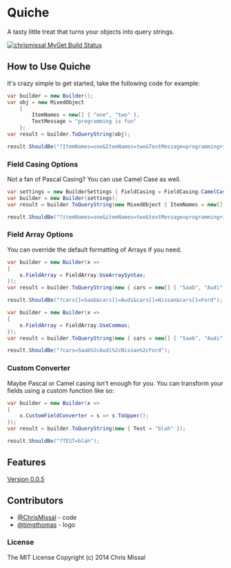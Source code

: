 # Quiche

A tasty little treat that turns your objects into query strings.

[![chrismissal MyGet Build Status](https://www.myget.org/BuildSource/Badge/chrismissal?identifier=347aee1d-fd73-451d-845b-b2c834150a82)](https://www.myget.org/)

## How to Use Quiche

It's crazy simple to get started, take the following code for example:

```csharp
var builder = new Builder();
var obj = new MixedObject
	{
		ItemNames = new[] { "one", "two" },
		TextMessage = "programming is fun"
	};
var result = builder.ToQueryString(obj);

result.ShouldBe("?ItemNames=one&ItemNames=two&TextMessage=programming+is+fun");
```

### Field Casing Options

Not a fan of Pascal Casing? You can use Camel Case as well.

```csharp
var settings = new BuilderSettings { FieldCasing = FieldCasing.CamelCase };
var builder = new Builder(settings);
var result = builder.ToQueryString(new MixedObject { ItemNames = new[] { "one", "two" }, TextMessage = "programming is fun" });

result.ShouldBe("?itemNames=one&itemNames=two&textMessage=programming+is+fun");
```

### Field Array Options

You can override the default formatting of Arrays if you need.

```csharp
var builder = new Builder(x =>
{
    x.FieldArray = FieldArray.UseArraySyntax;
});
var result = builder.ToQueryString(new { cars = new[] { "Saab", "Audi", "Nissan", "Ford" } });

result.ShouldBe("?cars[]=Saab&cars[]=Audi&cars[]=Nissan&cars[]=Ford");
```

```csharp
var builder = new Builder(x =>
{
    x.FieldArray = FieldArray.UseCommas;
});
var result = builder.ToQueryString(new { cars = new[] { "Saab", "Audi", "Nissan", "Ford" } });

result.ShouldBe("?cars=Saab%2cAudi%2cNissan%2cFord");
```

### Custom Converter

Maybe Pascal or Camel casing isn't enough for you. You can transform your fields using a custom function like so:

```csharp
var builder = new Builder(x =>
{
    x.CustomFieldConverter = s => s.ToUpper();
});
var result = builder.ToQueryString(new { Test = "blah" });

result.ShouldBe("?TEST=blah");
```

## Features

[Version 0.0.5](docs/Quiche-0.0.5-features.md)

## Contributors

* [@ChrisMissal](https://github.com/ChrisMissal) - code
* [@timgthomas](https://github.com/timgthomas) - logo

### License

The MIT License
Copyright (c) 2014 Chris Missal
